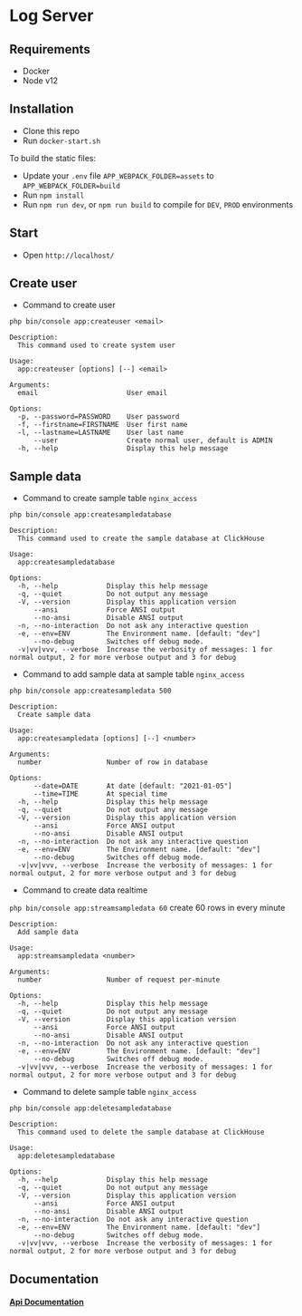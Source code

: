 # Log Server

## Requirements
- Docker
- Node v12

## Installation
- Clone this repo
- Run `docker-start.sh`

To build the static files:
- Update your `.env` file `APP_WEBPACK_FOLDER=assets` to `APP_WEBPACK_FOLDER=build`
- Run `npm install`
- Run `npm run dev`, or `npm run build` to compile for `DEV`, `PROD` environments

## Start
- Open `http://localhost/`

## Create user
- Command to create user

`php bin/console app:createuser <email>`
```
Description:
  This command used to create system user

Usage:
  app:createuser [options] [--] <email>

Arguments:
  email                      User email

Options:
  -p, --password=PASSWORD    User password
  -f, --firstname=FIRSTNAME  User first name
  -l, --lastname=LASTNAME    User last name
      --user                 Create normal user, default is ADMIN
  -h, --help                 Display this help message
```

## Sample data
- Command to create sample table `nginx_access`

`php bin/console app:createsampledatabase`
```
Description:
  This command used to create the sample database at ClickHouse

Usage:
  app:createsampledatabase

Options:
  -h, --help            Display this help message
  -q, --quiet           Do not output any message
  -V, --version         Display this application version
      --ansi            Force ANSI output
      --no-ansi         Disable ANSI output
  -n, --no-interaction  Do not ask any interactive question
  -e, --env=ENV         The Environment name. [default: "dev"]
      --no-debug        Switches off debug mode.
  -v|vv|vvv, --verbose  Increase the verbosity of messages: 1 for normal output, 2 for more verbose output and 3 for debug
```

- Command to add sample data at sample table `nginx_access`

`php bin/console app:createsampledata 500`
```
Description:
  Create sample data

Usage:
  app:createsampledata [options] [--] <number>

Arguments:
  number                Number of row in database

Options:
      --date=DATE       At date [default: "2021-01-05"]
      --time=TIME       At special time
  -h, --help            Display this help message
  -q, --quiet           Do not output any message
  -V, --version         Display this application version
      --ansi            Force ANSI output
      --no-ansi         Disable ANSI output
  -n, --no-interaction  Do not ask any interactive question
  -e, --env=ENV         The Environment name. [default: "dev"]
      --no-debug        Switches off debug mode.
  -v|vv|vvv, --verbose  Increase the verbosity of messages: 1 for normal output, 2 for more verbose output and 3 for debug
```

- Command to create data realtime

`php bin/console app:streamsampledata 60` create 60 rows in every minute
```
Description:
  Add sample data

Usage:
  app:streamsampledata <number>

Arguments:
  number                Number of request per-minute

Options:
  -h, --help            Display this help message
  -q, --quiet           Do not output any message
  -V, --version         Display this application version
      --ansi            Force ANSI output
      --no-ansi         Disable ANSI output
  -n, --no-interaction  Do not ask any interactive question
  -e, --env=ENV         The Environment name. [default: "dev"]
      --no-debug        Switches off debug mode.
  -v|vv|vvv, --verbose  Increase the verbosity of messages: 1 for normal output, 2 for more verbose output and 3 for debug
```


- Command to delete sample table `nginx_access`

`php bin/console app:deletesampledatabase`
```
Description:
  This command used to delete the sample database at ClickHouse

Usage:
  app:deletesampledatabase

Options:
  -h, --help            Display this help message
  -q, --quiet           Do not output any message
  -V, --version         Display this application version
      --ansi            Force ANSI output
      --no-ansi         Disable ANSI output
  -n, --no-interaction  Do not ask any interactive question
  -e, --env=ENV         The Environment name. [default: "dev"]
      --no-debug        Switches off debug mode.
  -v|vv|vvv, --verbose  Increase the verbosity of messages: 1 for normal output, 2 for more verbose output and 3 for debug
```

## Documentation

#### [Api Documentation](/docs/api/README.md)

